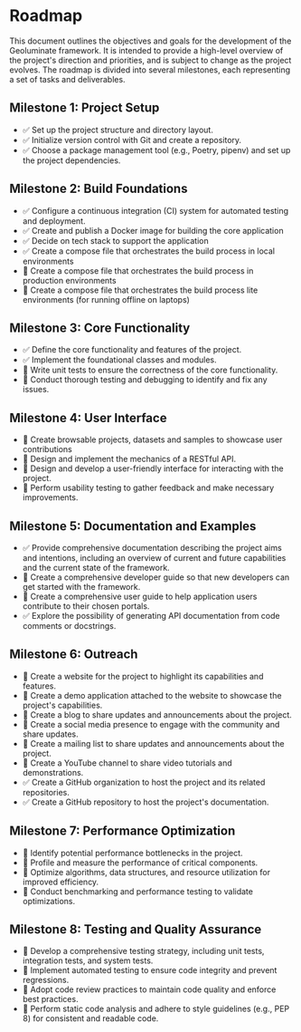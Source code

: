 # Roadmap

This document outlines the objectives and goals for the development of the Geoluminate framework. It is intended to provide a high-level overview of the project's direction and priorities, and is subject to change as the project evolves. The roadmap is divided into several milestones, each representing a set of tasks and deliverables.

## Milestone 1: Project Setup

- ✅ Set up the project structure and directory layout.
- ✅ Initialize version control with Git and create a repository.
- ✅ Choose a package management tool (e.g., Poetry, pipenv) and set up the project dependencies.

## Milestone 2: Build Foundations

- ✅ Configure a continuous integration (CI) system for automated testing and deployment.
- ✅ Create and publish a Docker image for building the core application
- ✅ Decide on tech stack to support the application
- ✅ Create a compose file that orchestrates the build process in local environments
- 🔲 Create a compose file that orchestrates the build process in production environments
- 🔲 Create a compose file that orchestrates the build process lite environments (for running offline on laptops)

## Milestone 3: Core Functionality

- ✅ Define the core functionality and features of the project.
- ✅ Implement the foundational classes and modules.
- 🔲 Write unit tests to ensure the correctness of the core functionality.
- 🔲 Conduct thorough testing and debugging to identify and fix any issues.

## Milestone 4: User Interface

- 🔲 Create browsable projects, datasets and samples to showcase user contributions
- 🔲 Design and implement the mechanics of a RESTful API.
- 🔲 Design and develop a user-friendly interface for interacting with the project.
- 🔲 Perform usability testing to gather feedback and make necessary improvements.

## Milestone 5: Documentation and Examples

- ✅ Provide comprehensive documentation describing the project aims and intentions, including an overview of current and future capabilities and the current state of the framework.
- 🔲 Create a comprehensive developer guide so that new developers can get started with the framework. 
- 🔲 Create a comprehensive user guide to help application users contribute to their chosen portals.
- ✅ Explore the possibility of generating API documentation from code comments or docstrings.

## Milestone 6: Outreach

- 🔲 Create a website for the project to highlight its capabilities and features.
- 🔲 Create a demo application attached to the website to showcase the project's capabilities.
- 🔲 Create a blog to share updates and announcements about the project.
- 🔲 Create a social media presence to engage with the community and share updates.
- 🔲 Create a mailing list to share updates and announcements about the project.
- 🔲 Create a YouTube channel to share video tutorials and demonstrations.
- ✅ Create a GitHub organization to host the project and its related repositories.
- ✅ Create a GitHub repository to host the project's documentation.

## Milestone 7: Performance Optimization

- 🔲 Identify potential performance bottlenecks in the project.
- 🔲 Profile and measure the performance of critical components.
- 🔲 Optimize algorithms, data structures, and resource utilization for improved efficiency.
- 🔲 Conduct benchmarking and performance testing to validate optimizations.

## Milestone 8: Testing and Quality Assurance

- 🔲 Develop a comprehensive testing strategy, including unit tests, integration tests, and system tests.
- 🔲 Implement automated testing to ensure code integrity and prevent regressions.
- 🔲 Adopt code review practices to maintain code quality and enforce best practices.
- 🔲 Perform static code analysis and adhere to style guidelines (e.g., PEP 8) for consistent and readable code.




